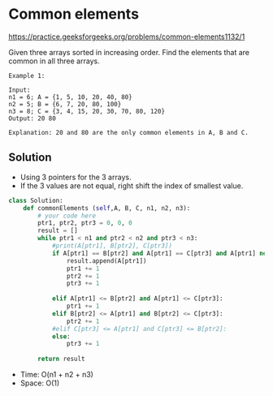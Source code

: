 # Common elements

https://practice.geeksforgeeks.org/problems/common-elements1132/1

Given three arrays sorted in increasing order. Find the elements that are common in all three arrays.

```
Example 1:

Input:
n1 = 6; A = {1, 5, 10, 20, 40, 80}
n2 = 5; B = {6, 7, 20, 80, 100}
n3 = 8; C = {3, 4, 15, 20, 30, 70, 80, 120}
Output: 20 80

Explanation: 20 and 80 are the only common elements in A, B and C.
```
## Solution

* Using 3 pointers for the 3 arrays.
* If the 3 values are not equal, right shift the index of smallest value.

```python
class Solution:
    def commonElements (self,A, B, C, n1, n2, n3):
        # your code here
        ptr1, ptr2, ptr3 = 0, 0, 0
        result = []
        while ptr1 < n1 and ptr2 < n2 and ptr3 < n3:
            #print(A[ptr1], B[ptr2], C[ptr3])
            if A[ptr1] == B[ptr2] and A[ptr1] == C[ptr3] and A[ptr1] not in result:
                result.append(A[ptr1])
                ptr1 += 1
                ptr2 += 1
                ptr3 += 1
                
            elif A[ptr1] <= B[ptr2] and A[ptr1] <= C[ptr3]:
                ptr1 += 1
            elif B[ptr2] <= A[ptr1] and B[ptr2] <= C[ptr3]:
                ptr2 += 1
            #elif C[ptr3] <= A[ptr1] and C[ptr3] <= B[ptr2]:
            else:
                ptr3 += 1
                
        return result
```

* Time: O(n1 + n2 + n3)
* Space: O(1)
